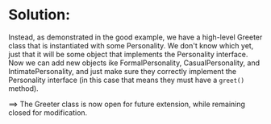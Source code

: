# Solution:
Instead, as demonstrated in the good example, we have a high-level Greeter class that is instantiated 
with some Personality. We don't know which yet, just that it will be some object that implements the Personality
interface. Now we can add new objects ike FormalPersonality, CasualPersonality, and IntimatePersonality, and just make 
sure they correctly implement the Personality interface (in this case that means they must have a `greet()` method). 

==> The Greeter class is now open for future extension, while remaining closed for modification.
